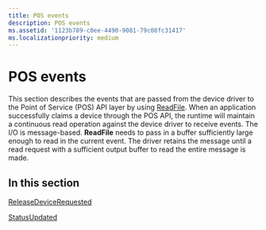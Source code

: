 ```yaml
---
title: POS events
description: POS events
ms.assetid: '1123b789-c0ee-4490-9081-79c08fc31417'
ms.localizationpriority: medium
---
```


POS events
==========

This section describes the events that are passed from the device driver to the Point of Service (POS) API layer by using [ReadFile](http://go.microsoft.com/fwlink/p/?LinkId=314125). When an application successfully claims a device through the POS API, the runtime will maintain a continuous read operation against the device driver to receive events. The I/O is message-based. **ReadFile** needs to pass in a buffer sufficiently large enough to read in the current event. The driver retains the message until a read request with a sufficient output buffer to read the entire message is made.

## In this section


[ReleaseDeviceRequested](releasedevicerequested.md)

[StatusUpdated](statusupdated.md)
 

 





